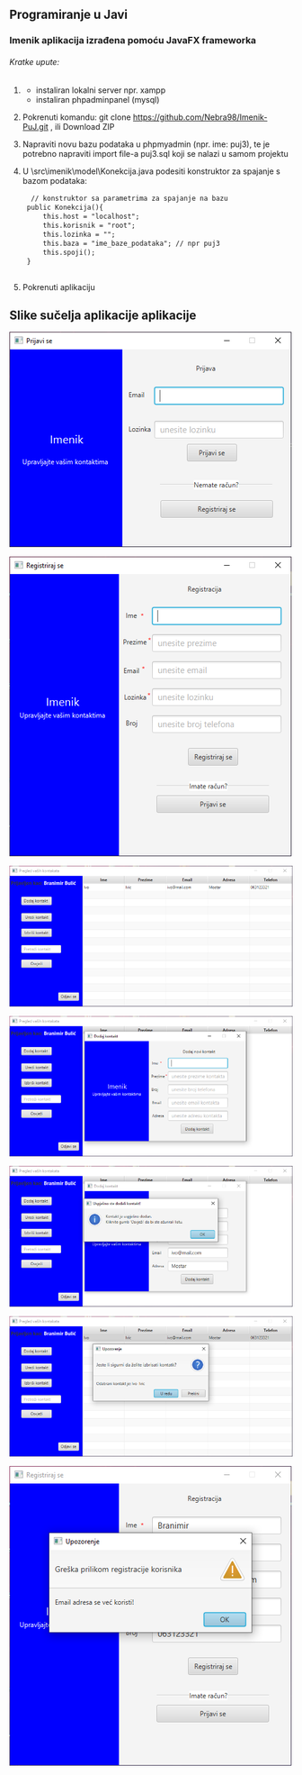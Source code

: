 ## Programiranje u Javi

### Imenik aplikacija izrađena pomoću JavaFX frameworka

###### Kratke upute:

1. 
    - instaliran lokalni server npr. xampp
    - instaliran phpadminpanel (mysql)
    
2. Pokrenuti komandu: git clone https://github.com/Nebra98/Imenik-PuJ.git , ili Download ZIP
    
6. Napraviti novu bazu podataka u phpmyadmin (npr. ime: puj3), te je potrebno napraviti import file-a puj3.sql koji se nalazi u samom projektu

7. U \src\imenik\model\Konekcija.java podesiti konstruktor za spajanje s bazom podataka: 
   ```
     // konstruktor sa parametrima za spajanje na bazu
    public Konekcija(){
        this.host = "localhost";
        this.korisnik = "root";
        this.lozinka = "";
        this.baza = "ime_baze_podataka"; // npr puj3
        this.spoji();
    }
    
   ```

8. Pokrenuti aplikaciju


## Slike sučelja aplikacije aplikacije

![GitHub Logo](/screenshots/prijava.PNG)

![GitHub Logo](/screenshots/registracija.PNG)

![GitHub Logo](/screenshots/lista_kontakata.PNG)

![GitHub Logo](/screenshots/dodaj_kontakt.PNG)

![GitHub Logo](/screenshots/dialog.PNG)

![GitHub Logo](/screenshots/dialog2.PNG)

![GitHub Logo](/screenshots/dialog3.PNG)
